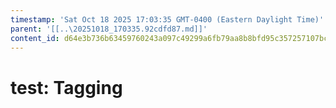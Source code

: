```yaml
---
timestamp: 'Sat Oct 18 2025 17:03:35 GMT-0400 (Eastern Daylight Time)'
parent: '[[..\20251018_170335.92cdfd87.md]]'
content_id: d64e3b736b63459760243a097c49299a6fb79aa8b8bfd95c357257107bc9fe5f
---
```


# test: Tagging

